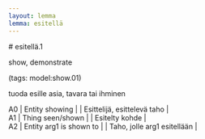 ```yaml
---
layout: lemma
lemma: esitellä
---
```


<div class="sense">
# <span class="sensename">esitellä.1</span>

<span class="description">show, demonstrate</span>

(tags: model:show.01)

<span class="description">tuoda esille asia, tavara tai ihminen</span>

A0 | Entity showing |   | Esittelijä, esittelevä taho |  
A1 | Thing seen/shown |   | Esitelty kohde |  
A2 | Entity arg1 is shown to |   | Taho, jolle arg1 esitellään |  

</div>

